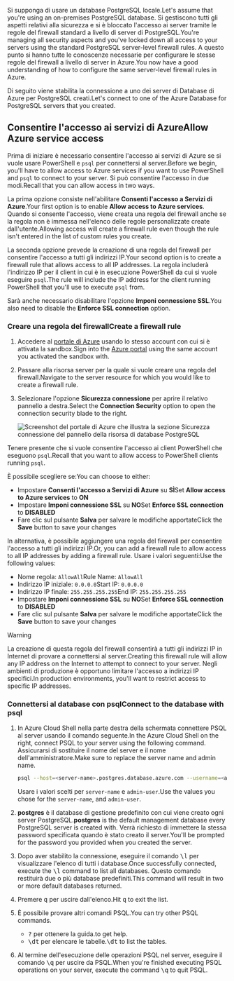 <span data-ttu-id="1fbad-101">Si supponga di usare un database PostgreSQL locale.</span><span class="sxs-lookup"><span data-stu-id="1fbad-101">Let's assume that you're using an on-premises PostgreSQL database.</span></span> <span data-ttu-id="1fbad-102">Si gestiscono tutti gli aspetti relativi alla sicurezza e si è bloccato l'accesso ai server tramite le regole del firewall standard a livello di server di PostgreSQL.</span><span class="sxs-lookup"><span data-stu-id="1fbad-102">You're managing all security aspects and you've locked down all access to your servers using the standard PostgreSQL server-level firewall rules.</span></span> <span data-ttu-id="1fbad-103">A questo punto si hanno tutte le conoscenze necessarie per configurare le stesse regole del firewall a livello di server in Azure.</span><span class="sxs-lookup"><span data-stu-id="1fbad-103">You now have a good understanding of how to configure the same server-level firewall rules in Azure.</span></span>

<span data-ttu-id="1fbad-104">Di seguito viene stabilita la connessione a uno dei server di Database di Azure per PostgreSQL creati.</span><span class="sxs-lookup"><span data-stu-id="1fbad-104">Let's connect to one of the Azure Database for PostgreSQL servers that you created.</span></span>

## <a name="allow-azure-service-access"></a><span data-ttu-id="1fbad-105">Consentire l'accesso ai servizi di Azure</span><span class="sxs-lookup"><span data-stu-id="1fbad-105">Allow Azure service access</span></span>

<span data-ttu-id="1fbad-106">Prima di iniziare è necessario consentire l'accesso ai servizi di Azure se si vuole usare PowerShell e `psql` per connettersi al server.</span><span class="sxs-lookup"><span data-stu-id="1fbad-106">Before we begin, you'll have to allow access to Azure services if you want to use PowerShell and `psql` to connect to your server.</span></span> <span data-ttu-id="1fbad-107">Si può consentire l'accesso in due modi.</span><span class="sxs-lookup"><span data-stu-id="1fbad-107">Recall that you can allow access in two ways.</span></span>

<span data-ttu-id="1fbad-108">La prima opzione consiste nell'abilitare **Consenti l'accesso a Servizi di Azure**.</span><span class="sxs-lookup"><span data-stu-id="1fbad-108">Your first option is to enable **Allow access to Azure services**.</span></span> <span data-ttu-id="1fbad-109">Quando si consente l'accesso, viene creata una regola del firewall anche se la regola non è immessa nell'elenco delle regole personalizzate create dall'utente.</span><span class="sxs-lookup"><span data-stu-id="1fbad-109">Allowing access will create a firewall rule even though the rule isn't entered in the list of custom rules you create.</span></span>

<span data-ttu-id="1fbad-110">La seconda opzione prevede la creazione di una regola del firewall per consentire l'accesso a tutti gli indirizzi IP.</span><span class="sxs-lookup"><span data-stu-id="1fbad-110">Your second option is to create a firewall rule that allows access to all IP addresses.</span></span> <span data-ttu-id="1fbad-111">La regola includerà l'indirizzo IP per il client in cui è in esecuzione PowerShell da cui si vuole eseguire `psql`.</span><span class="sxs-lookup"><span data-stu-id="1fbad-111">The rule will include the IP address for the client running PowerShell that you'll use to execute `psql` from.</span></span>

<span data-ttu-id="1fbad-112">Sarà anche necessario disabilitare l'opzione **Imponi connessione SSL**.</span><span class="sxs-lookup"><span data-stu-id="1fbad-112">You also need to disable the **Enforce SSL connection** option.</span></span>

### <a name="create-a-firewall-rule"></a><span data-ttu-id="1fbad-113">Creare una regola del firewall</span><span class="sxs-lookup"><span data-stu-id="1fbad-113">Create a firewall rule</span></span>

1. <span data-ttu-id="1fbad-114">Accedere al [portale di Azure](https://portal.azure.com/learn.docs.microsoft.com?azure-portal=true) usando lo stesso account con cui si è attivata la sandbox.</span><span class="sxs-lookup"><span data-stu-id="1fbad-114">Sign into the [Azure portal](https://portal.azure.com/learn.docs.microsoft.com?azure-portal=true) using the same account you activated the sandbox with.</span></span>

1. <span data-ttu-id="1fbad-115">Passare alla risorsa server per la quale si vuole creare una regola del firewall.</span><span class="sxs-lookup"><span data-stu-id="1fbad-115">Navigate to the server resource for which you would like to create a firewall rule.</span></span>

1. <span data-ttu-id="1fbad-116">Selezionare l'opzione **Sicurezza connessione** per aprire il relativo pannello a destra.</span><span class="sxs-lookup"><span data-stu-id="1fbad-116">Select the **Connection Security** option to open the connection security blade to the right.</span></span>

    ![Screenshot del portale di Azure che illustra la sezione Sicurezza connessione del pannello della risorsa di database PostgreSQL](../media/7-db-security-settings.png)

<span data-ttu-id="1fbad-118">Tenere presente che si vuole consentire l'accesso ai client PowerShell che eseguono `psql`.</span><span class="sxs-lookup"><span data-stu-id="1fbad-118">Recall that you want to allow access to PowerShell clients running `psql`.</span></span>

<span data-ttu-id="1fbad-119">È possibile scegliere se:</span><span class="sxs-lookup"><span data-stu-id="1fbad-119">You can choose to either:</span></span>

- <span data-ttu-id="1fbad-120">Impostare **Consenti l'accesso a Servizi di Azure** su **SÌ**</span><span class="sxs-lookup"><span data-stu-id="1fbad-120">Set **Allow access to Azure services** to **ON**</span></span>
- <span data-ttu-id="1fbad-121">Impostare **Imponi connessione SSL** su **NO**</span><span class="sxs-lookup"><span data-stu-id="1fbad-121">Set **Enforce SSL connection** to **DISABLED**</span></span>
- <span data-ttu-id="1fbad-122">Fare clic sul pulsante **Salva** per salvare le modifiche apportate</span><span class="sxs-lookup"><span data-stu-id="1fbad-122">Click the **Save** button to save your changes</span></span>

<span data-ttu-id="1fbad-123">In alternativa, è possibile aggiungere una regola del firewall per consentire l'accesso a tutti gli indirizzi IP.</span><span class="sxs-lookup"><span data-stu-id="1fbad-123">Or, you can add a firewall rule to allow access to all IP addresses by adding a firewall rule.</span></span> <span data-ttu-id="1fbad-124">Usare i valori seguenti:</span><span class="sxs-lookup"><span data-stu-id="1fbad-124">Use the following values:</span></span>

- <span data-ttu-id="1fbad-125">Nome regola: `AllowAll`</span><span class="sxs-lookup"><span data-stu-id="1fbad-125">Rule Name: `AllowAll`</span></span>
- <span data-ttu-id="1fbad-126">Indirizzo IP iniziale: `0.0.0.0`</span><span class="sxs-lookup"><span data-stu-id="1fbad-126">Start IP: `0.0.0.0`</span></span>
- <span data-ttu-id="1fbad-127">Indirizzo IP finale: `255.255.255.255`</span><span class="sxs-lookup"><span data-stu-id="1fbad-127">End IP: `255.255.255.255`</span></span>
- <span data-ttu-id="1fbad-128">Impostare **Imponi connessione SSL** su **NO**</span><span class="sxs-lookup"><span data-stu-id="1fbad-128">Set **Enforce SSL connection** to **DISABLED**</span></span>
- <span data-ttu-id="1fbad-129">Fare clic sul pulsante **Salva** per salvare le modifiche apportate</span><span class="sxs-lookup"><span data-stu-id="1fbad-129">Click the **Save** button to save your changes</span></span>

> [!Warning]
> <span data-ttu-id="1fbad-130">La creazione di questa regola del firewall consentirà a tutti gli indirizzi IP in Internet di provare a connettersi al server.</span><span class="sxs-lookup"><span data-stu-id="1fbad-130">Creating this firewall rule will allow any IP address on the Internet to attempt to connect to your server.</span></span> <span data-ttu-id="1fbad-131">Negli ambienti di produzione è opportuno limitare l'accesso a indirizzi IP specifici.</span><span class="sxs-lookup"><span data-stu-id="1fbad-131">In production environments, you'll want to restrict access to specific IP addresses.</span></span>

### <a name="connect-to-the-database-with-psql"></a><span data-ttu-id="1fbad-132">Connettersi al database con psql</span><span class="sxs-lookup"><span data-stu-id="1fbad-132">Connect to the database with psql</span></span>

1. <span data-ttu-id="1fbad-133">In Azure Cloud Shell nella parte destra della schermata connettere PSQL al server usando il comando seguente.</span><span class="sxs-lookup"><span data-stu-id="1fbad-133">In the Azure Cloud Shell on the right, connect PSQL to your server using the following command.</span></span> <span data-ttu-id="1fbad-134">Assicurarsi di sostituire il nome del server e il nome dell'amministratore.</span><span class="sxs-lookup"><span data-stu-id="1fbad-134">Make sure to replace the server name and admin name.</span></span>

    ```bash
    psql --host=<server-name>.postgres.database.azure.com --username=<admin-user>@<server-name> --dbname=postgres
    ```

    <span data-ttu-id="1fbad-135">Usare i valori scelti per `server-name` e `admin-user`.</span><span class="sxs-lookup"><span data-stu-id="1fbad-135">Use the values you chose for the `server-name`, and `admin-user`.</span></span>

1. <span data-ttu-id="1fbad-136">**postgres** è il database di gestione predefinito con cui viene creato ogni server PostgreSQL.</span><span class="sxs-lookup"><span data-stu-id="1fbad-136">**postgres** is the default management database every PostgreSQL server is created with.</span></span> <span data-ttu-id="1fbad-137">Verrà richiesto di immettere la stessa password specificata quando è stato creato il server.</span><span class="sxs-lookup"><span data-stu-id="1fbad-137">You'll be prompted for the password you provided when you created the server.</span></span>

1. <span data-ttu-id="1fbad-138">Dopo aver stabilito la connessione, eseguire il comando <kbd>\l</kbd> per visualizzare l'elenco di tutti i database.</span><span class="sxs-lookup"><span data-stu-id="1fbad-138">Once successfully connected, execute the <kbd>\l</kbd> command to list all databases.</span></span> <span data-ttu-id="1fbad-139">Questo comando restituirà due o più database predefiniti.</span><span class="sxs-lookup"><span data-stu-id="1fbad-139">This command will result in two or more default databases returned.</span></span>

1. <span data-ttu-id="1fbad-140">Premere <kbd>q</kbd> per uscire dall'elenco.</span><span class="sxs-lookup"><span data-stu-id="1fbad-140">Hit <kbd>q</kbd> to exit the list.</span></span>

1. <span data-ttu-id="1fbad-141">È possibile provare altri comandi PSQL.</span><span class="sxs-lookup"><span data-stu-id="1fbad-141">You can try other PSQL commands.</span></span>
    - <kbd>\?</kbd> <span data-ttu-id="1fbad-142">per ottenere la guida.</span><span class="sxs-lookup"><span data-stu-id="1fbad-142">to get help.</span></span>
    - <span data-ttu-id="1fbad-143"><kbd>\dt</kbd> per elencare le tabelle.</span><span class="sxs-lookup"><span data-stu-id="1fbad-143"><kbd>\dt</kbd> to list the tables.</span></span>

1. <span data-ttu-id="1fbad-144">Al termine dell'esecuzione delle operazioni PSQL nel server, eseguire il comando <kbd>\q</kbd> per uscire da PSQL.</span><span class="sxs-lookup"><span data-stu-id="1fbad-144">When you're finished executing PSQL operations on your server, execute the command <kbd>\q</kbd> to quit PSQL.</span></span>
